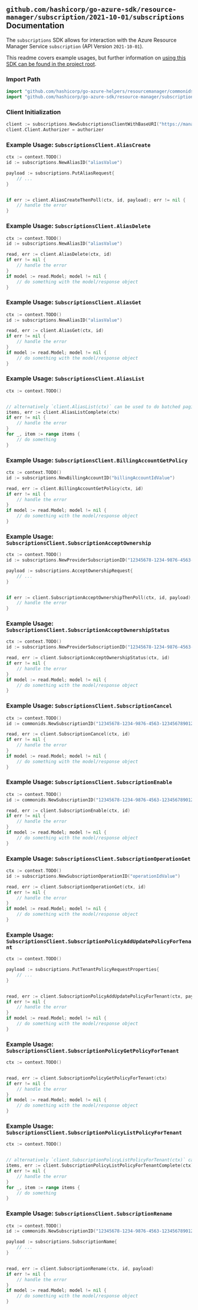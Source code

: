 
## `github.com/hashicorp/go-azure-sdk/resource-manager/subscription/2021-10-01/subscriptions` Documentation

The `subscriptions` SDK allows for interaction with the Azure Resource Manager Service `subscription` (API Version `2021-10-01`).

This readme covers example usages, but further information on [using this SDK can be found in the project root](https://github.com/hashicorp/go-azure-sdk/tree/main/docs).

### Import Path

```go
import "github.com/hashicorp/go-azure-helpers/resourcemanager/commonids"
import "github.com/hashicorp/go-azure-sdk/resource-manager/subscription/2021-10-01/subscriptions"
```


### Client Initialization

```go
client := subscriptions.NewSubscriptionsClientWithBaseURI("https://management.azure.com")
client.Client.Authorizer = authorizer
```


### Example Usage: `SubscriptionsClient.AliasCreate`

```go
ctx := context.TODO()
id := subscriptions.NewAliasID("aliasValue")

payload := subscriptions.PutAliasRequest{
	// ...
}


if err := client.AliasCreateThenPoll(ctx, id, payload); err != nil {
	// handle the error
}
```


### Example Usage: `SubscriptionsClient.AliasDelete`

```go
ctx := context.TODO()
id := subscriptions.NewAliasID("aliasValue")

read, err := client.AliasDelete(ctx, id)
if err != nil {
	// handle the error
}
if model := read.Model; model != nil {
	// do something with the model/response object
}
```


### Example Usage: `SubscriptionsClient.AliasGet`

```go
ctx := context.TODO()
id := subscriptions.NewAliasID("aliasValue")

read, err := client.AliasGet(ctx, id)
if err != nil {
	// handle the error
}
if model := read.Model; model != nil {
	// do something with the model/response object
}
```


### Example Usage: `SubscriptionsClient.AliasList`

```go
ctx := context.TODO()


// alternatively `client.AliasList(ctx)` can be used to do batched pagination
items, err := client.AliasListComplete(ctx)
if err != nil {
	// handle the error
}
for _, item := range items {
	// do something
}
```


### Example Usage: `SubscriptionsClient.BillingAccountGetPolicy`

```go
ctx := context.TODO()
id := subscriptions.NewBillingAccountID("billingAccountIdValue")

read, err := client.BillingAccountGetPolicy(ctx, id)
if err != nil {
	// handle the error
}
if model := read.Model; model != nil {
	// do something with the model/response object
}
```


### Example Usage: `SubscriptionsClient.SubscriptionAcceptOwnership`

```go
ctx := context.TODO()
id := subscriptions.NewProviderSubscriptionID("12345678-1234-9876-4563-123456789012")

payload := subscriptions.AcceptOwnershipRequest{
	// ...
}


if err := client.SubscriptionAcceptOwnershipThenPoll(ctx, id, payload); err != nil {
	// handle the error
}
```


### Example Usage: `SubscriptionsClient.SubscriptionAcceptOwnershipStatus`

```go
ctx := context.TODO()
id := subscriptions.NewProviderSubscriptionID("12345678-1234-9876-4563-123456789012")

read, err := client.SubscriptionAcceptOwnershipStatus(ctx, id)
if err != nil {
	// handle the error
}
if model := read.Model; model != nil {
	// do something with the model/response object
}
```


### Example Usage: `SubscriptionsClient.SubscriptionCancel`

```go
ctx := context.TODO()
id := commonids.NewSubscriptionID("12345678-1234-9876-4563-123456789012")

read, err := client.SubscriptionCancel(ctx, id)
if err != nil {
	// handle the error
}
if model := read.Model; model != nil {
	// do something with the model/response object
}
```


### Example Usage: `SubscriptionsClient.SubscriptionEnable`

```go
ctx := context.TODO()
id := commonids.NewSubscriptionID("12345678-1234-9876-4563-123456789012")

read, err := client.SubscriptionEnable(ctx, id)
if err != nil {
	// handle the error
}
if model := read.Model; model != nil {
	// do something with the model/response object
}
```


### Example Usage: `SubscriptionsClient.SubscriptionOperationGet`

```go
ctx := context.TODO()
id := subscriptions.NewSubscriptionOperationID("operationIdValue")

read, err := client.SubscriptionOperationGet(ctx, id)
if err != nil {
	// handle the error
}
if model := read.Model; model != nil {
	// do something with the model/response object
}
```


### Example Usage: `SubscriptionsClient.SubscriptionPolicyAddUpdatePolicyForTenant`

```go
ctx := context.TODO()

payload := subscriptions.PutTenantPolicyRequestProperties{
	// ...
}


read, err := client.SubscriptionPolicyAddUpdatePolicyForTenant(ctx, payload)
if err != nil {
	// handle the error
}
if model := read.Model; model != nil {
	// do something with the model/response object
}
```


### Example Usage: `SubscriptionsClient.SubscriptionPolicyGetPolicyForTenant`

```go
ctx := context.TODO()


read, err := client.SubscriptionPolicyGetPolicyForTenant(ctx)
if err != nil {
	// handle the error
}
if model := read.Model; model != nil {
	// do something with the model/response object
}
```


### Example Usage: `SubscriptionsClient.SubscriptionPolicyListPolicyForTenant`

```go
ctx := context.TODO()


// alternatively `client.SubscriptionPolicyListPolicyForTenant(ctx)` can be used to do batched pagination
items, err := client.SubscriptionPolicyListPolicyForTenantComplete(ctx)
if err != nil {
	// handle the error
}
for _, item := range items {
	// do something
}
```


### Example Usage: `SubscriptionsClient.SubscriptionRename`

```go
ctx := context.TODO()
id := commonids.NewSubscriptionID("12345678-1234-9876-4563-123456789012")

payload := subscriptions.SubscriptionName{
	// ...
}


read, err := client.SubscriptionRename(ctx, id, payload)
if err != nil {
	// handle the error
}
if model := read.Model; model != nil {
	// do something with the model/response object
}
```
